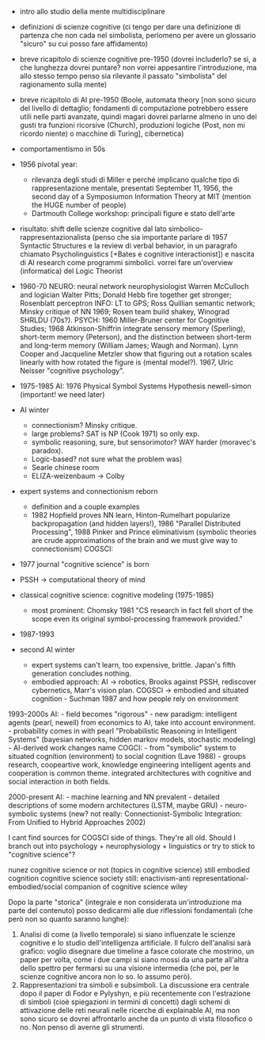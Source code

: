 
- intro allo studio della mente multidisciplinare
- definizioni di scienze cognitive (ci tengo per dare una definizione di partenza che non cada nel simbolista, perlomeno per avere un glossario "sicuro" su cui posso fare affidamento)
- breve ricapitolo di scienze cognitive pre-1950 (dovrei includerlo? se si, a che lunghezza dovrei puntare? non vorrei appesantire l'introduzione, ma allo stesso tempo penso sia rilevante il passato "simbolista" del ragionamento sulla mente)
- breve ricapitolo di AI pre-1950 (Boole, automata theory [non sono sicuro del livello di dettaglio; fondamenti di computazione potrebbero essere utili nelle parti avanzate, quindi magari dovrei parlarne almeno in uno dei gusti tra funzioni ricorsive (Church), produzioni logiche (Post, non mi ricordo niente) o macchine di Turing], cibernetica)
- comportamentismo in 50s
- 1956 pivotal year:
    - rilevanza degli studi di Miller e perché implicano qualche tipo di rappresentazione mentale, presentati September 11, 1956, the second day of a Symposiumon Information Theory at MIT (mention the HUGE number of people)
    - Dartmouth College workshop: principali figure e stato dell'arte
- risultato: shift delle scienze cognitive dal lato simbolico-rappresentazionalista (penso che sia importante parlare di 1957 Syntactic Structures e la review di verbal behavior, in un paragrafo chiamato Psycholinguistics [+Bates e cognitive interactionist]) e nascita di AI research come programmi simbolici. vorrei fare un'overview (informatica) del Logic Theorist


- 1960-70
NEURO: neural network neurophysiologist Warren McCulloch and logician Walter Pitts; 
Donald Hebb fire together get stronger; Rosenblatt perceptron
INFO: LT to GPS; Ross Quillian semantic network; Minsky critique of NN 1969; Rosen team build shakey, Winograd SHRLDU (70s?). 
PSYCH: 1960 Miller-Bruner center for Cognitive Studies; 1968 Atkinson-Shiffrin integrate sensory memory (Sperling), short-term memory (Peterson),  and  the  distinction  between  short-term and long-term memory (William James; Waugh and Norman). Lynn Cooper and Jacqueline Metzler show that figuring out a rotation scales linearly with how rotated the figure is (mental model?). 1967, Ulric Neisser "cognitive psychology". 

- 1975-1985
AI: 
1976 Physical Symbol Systems Hypothesis newell-simon (important! we need later)
- AI winter 

    - connectionism? Minsky critique. 
    - large problems? SAT is NP (Cook 1971) so only exp. 
    - symbolic reasoning, sure, but sensorimotor? WAY harder (moravec's paradox).
    - Logic-based? not sure what the problem was)
    - Searle chinese room
    - ELIZA-weizenbaum -> Colby
- expert systems and connectionism reborn
    - definition and a couple examples
    - 1982 Hopfield proves NN learn, Hinton-Rumelhart popularize backpropagation (and hidden layers!), 1986 "Parallel Distributed Processing", 1988 Pinker and Prince eliminativism (symbolic theories are crude approximations of the brain and we must give way to connectionism)
COGSCI:
- 1977 journal "cognitive science" is born
- PSSH -> computational theory of mind
- classical cognitive science: cognitive modeling (1975-1985)
    - most prominent: Chomsky 1981 "CS research in fact fell short of the scope even its original symbol-processing framework provided."
- 1987-1993
- second AI winter
    - expert systems can't learn, too expensive, brittle. Japan's fifth generation concludes nothing.
    - embodied approach:
        AI -> robotics, Brooks against PSSH, rediscover cybernetics, Marr's vision plan.
        COGSCI -> embodied and situated cognition
            - Suchman 1987 and how people rely on environment
            
1993–2000s
AI: 
    - field becomes "rigorous"
    - new paradigm: intelligent agents (pearl, newell) from economics to AI, take into account environment.
    - probability comes in with pearl "Probabilistic Reasoning in Intelligent Systems" (bayesian networks, hidden markov models, stochastic modeling)
    - AI-derived work changes name
COGCI:
    - from "symbolic" system to situated cognition (environment) to social cognition (Lave 1988)
    - groups research, coopeartive work, knowledge engineering
intelligent agents and cooperation is common theme. integrated architectures with cognitive and social interaction in both fields.

2000-present
AI:
    - machine learning and NN prevalent
    - detailed descriptions of some modern architectures (LSTM, maybe GRU)
    - neuro-symbolic systems (new? not really: Connectionist-Symbolic Integration: From Unified to Hybrid Approaches 2002)

I cant find sources for COGSCI side of things. They're all old. Should I branch out into psychology + neurophysiology + linguistics or try to stick to "cognitive science"?

nunez cognitive science or not (topics in cognitive science)
still embodied cognition
cognitive science society
still: enactivism-anti representational-embodied/social
companion of cognitive science wiley

Dopo la parte "storica" (integrale e non considerata un'introduzione ma parte del contenuto) posso dedicarmi alle due riflessioni fondamentali (che però non so quanto saranno lunghe):
1. Analisi di come (a livello temporale) si siano influenzate le scienze cognitive e lo studio dell'intelligenza artificiale. Il fulcro dell'analisi sarà grafico: voglio disegnare due timeline a fasce colorate che mostrino, un paper per volta, come i due campi si siano mossi da una parte all'altra dello spettro per fermarsi su una visione intermedia (che poi, per le scienze cognitive ancora non lo so. lo assumo però).
2. Rappresentazioni tra simboli e subsimboli. La discussione era centrale dopo il paper di Fodor e Pylyshyn, e più recentemente con l'estrazione di simboli (cioè spiegazioni in termini di concetti) dagli schemi di attivazione delle reti neurali nelle ricerche di explainable AI, ma non sono sicuro se dovrei affrontarlo anche da un punto di vista filosofico o no. Non penso di averne gli strumenti.